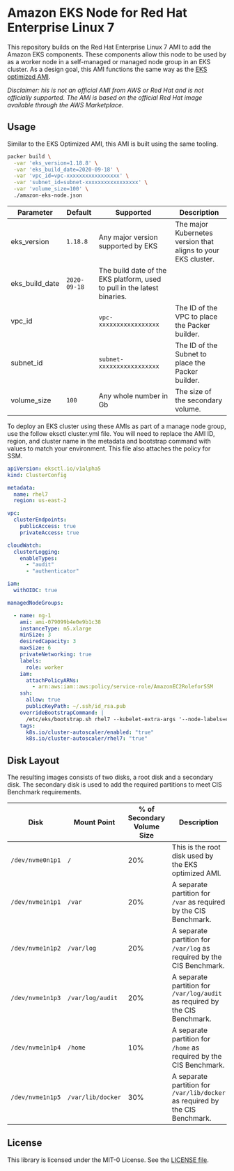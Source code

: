 # Amazon EKS Node for Red Hat Enterprise Linux 7

This repository builds on the Red Hat Enterprise Linux 7 AMI to add the Amazon EKS components. These components allow this node to be used by as a worker node in a self-managed or managed node group in an EKS cluster. As a design goal, this AMI functions the same way as the [EKS optimized AMI](https://github.com/awslabs/amazon-eks-ami).

*Disclaimer: his is not an official AMI from AWS or Red Hat and is not officially supported. The AMI is based on the official Red Hat image available through the AWS Marketplace.*

## Usage

Similar to the EKS Optimized AMI, this AMI is built using the same tooling.

```bash
packer build \
  -var 'eks_version=1.18.8' \
  -var 'eks_build_date=2020-09-18' \
  -var 'vpc_id=vpc-xxxxxxxxxxxxxxxxx' \
  -var 'subnet_id=subnet-xxxxxxxxxxxxxxxxx' \
  -var 'volume_size=100' \
  ./amazon-eks-node.json
```

| Parameter | Default | Supported | Description |
|-----------|---------|-----------|-------------|
| eks_version | `1.18.8` | Any major version supported by EKS | The major Kubernetes version that aligns to your EKS cluster. |
| eks_build_date | `2020-09-18` | The build date of the EKS platform, used to pull in the latest binaries. |
| vpc_id | | `vpc-xxxxxxxxxxxxxxxxx` | The ID of the VPC to place the Packer builder. |
| subnet_id | | `subnet-xxxxxxxxxxxxxxxxx` | The ID of the Subnet to place the Packer builder. |
| volume_size | `100` | Any whole number in Gb | The size of the secondary volume. |

To deploy an EKS cluster using these AMIs as part of a manage node group, use the follow eksctl cluster.yml file. You will need to replace the AMI ID, region, and cluster name in the metadata and bootstrap command with values to match your environment. This file also attaches the policy for SSM.

```yaml
apiVersion: eksctl.io/v1alpha5
kind: ClusterConfig

metadata:
  name: rhel7
  region: us-east-2

vpc:
  clusterEndpoints:
    publicAccess: true
    privateAccess: true

cloudWatch:
  clusterLogging:
    enableTypes:
      - "audit"
      - "authenticator"

iam:
  withOIDC: true

managedNodeGroups:

  - name: ng-1
    ami: ami-079099b4e0e9b1c38
    instanceType: m5.xlarge
    minSize: 3
    desiredCapacity: 3
    maxSize: 6
    privateNetworking: true
    labels:
      role: worker
    iam:
      attachPolicyARNs:
        - arn:aws:iam::aws:policy/service-role/AmazonEC2RoleforSSM
    ssh:
      allow: true
      publicKeyPath: ~/.ssh/id_rsa.pub
    overrideBootstrapCommand: |
      /etc/eks/bootstrap.sh rhel7 --kubelet-extra-args '--node-labels=eks.amazonaws.com/nodegroup=ng-1,eks.amazonaws.com/nodegroup-image=ami-079099b4e0e9b1c38'
    tags:
      k8s.io/cluster-autoscaler/enabled: "true"
      k8s.io/cluster-autoscaler/rhel7: "true"

```

## Disk Layout

The resulting images consists of two disks, a root disk and a secondary disk. The secondary disk is used to add the required partitions to meet CIS Benchmark requirements.

| Disk | Mount Point | % of Secondary Volume Size | Description |
|------|-------------|----------------------------|-------------|
| `/dev/nvme0n1p1` |`/` | 20% | This is the root disk used by the EKS optimized AMI. |
| `/dev/nvme1n1p1` | `/var` | 20% | A separate partition for `/var` as required by the CIS Benchmark. |
| `/dev/nvme1n1p2` | `/var/log` | 20% | A separate partition for `/var/log` as required by the CIS Benchmark. |
| `/dev/nvme1n1p3` | `/var/log/audit` | 20% | A separate partition for `/var/log/audit` as required by the CIS Benchmark. |
| `/dev/nvme1n1p4` | `/home` | 10% | A separate partition for `/home` as required by the CIS Benchmark. |
| `/dev/nvme1n1p5` | `/var/lib/docker` | 30% | A separate partition for `/var/lib/docker` as required by the CIS Benchmark. |

## License

This library is licensed under the MIT-0 License. See the [LICENSE file](./LICENSE).

